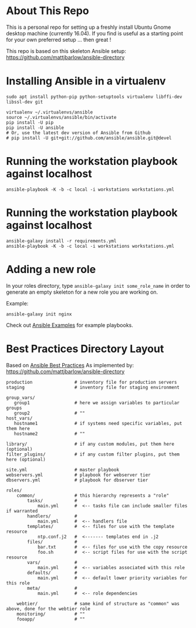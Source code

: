 # About This Repo #
This is a personal repo for setting up a freshly install Ubuntu Gnome
desktop machine (currently 16.04). If you find is useful as a starting
point for your own preferred setup ... then great !

This repo is based on this skeleton Ansible setup: https://github.com/mattjbarlow/ansible-directory

# Installing Ansible in a virtualenv #

```
sudo apt install python-pip python-setuptools virtualenv libffi-dev libssl-dev git

virtualenv ~/.virtualenvs/ansible
source ~/.virtualenvs/ansible/bin/activate
pip install -U pip
pip install -U ansible
# Or, use the latest dev version of Ansible from Github
# pip install -U git+git://github.com/ansible/ansible.git@devel
```

# Running the workstation playbook against localhost #

```
ansible-playbook -K -b -c local -i workstations workstations.yml
```

# Running the workstation playbook against localhost #

```
ansible-galaxy install -r requirements.yml
ansible-playbook -K -b -c local -i workstations workstations.yml
```

# Adding a new role #
In your roles directory, type `ansible-galaxy init some_role_name` in order to generate an empty skeleton for a new role you are working on.

Example:
```
ansible-galaxy init nginx
```

Check out [Ansible Examples](https://github.com/ansible/ansible-examples) for example playbooks.

# Best Practices Directory Layout #

Based on [Ansible Best Practices](https://docs.ansible.com/ansible/playbooks_best_practices.html#directory-layout)
As implemented by: https://github.com/mattjbarlow/ansible-directory

```
production                # inventory file for production servers
staging                   # inventory file for staging environment

group_vars/
   group1                 # here we assign variables to particular groups
   group2                 # ""
host_vars/
   hostname1              # if systems need specific variables, put them here
   hostname2              # ""

library/                  # if any custom modules, put them here (optional)
filter_plugins/           # if any custom filter plugins, put them here (optional)

site.yml                  # master playbook
webservers.yml            # playbook for webserver tier
dbservers.yml             # playbook for dbserver tier

roles/
    common/               # this hierarchy represents a "role"
        tasks/            #
            main.yml      #  <-- tasks file can include smaller files if warranted
        handlers/         #
            main.yml      #  <-- handlers file
        templates/        #  <-- files for use with the template resource
            ntp.conf.j2   #  <------- templates end in .j2
        files/            #
            bar.txt       #  <-- files for use with the copy resource
            foo.sh        #  <-- script files for use with the script resource
        vars/             #
            main.yml      #  <-- variables associated with this role
        defaults/         #
            main.yml      #  <-- default lower priority variables for this role
        meta/             #
            main.yml      #  <-- role dependencies

    webtier/              # same kind of structure as "common" was above, done for the webtier role
    monitoring/           # ""
    fooapp/               # ""
```


